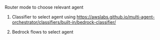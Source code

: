 Router mode to choose relevant agent 

1. Classifier to select agent using https://awslabs.github.io/multi-agent-orchestrator/classifiers/built-in/bedrock-classifier/ 

2. Bedrock flows to select agent 
